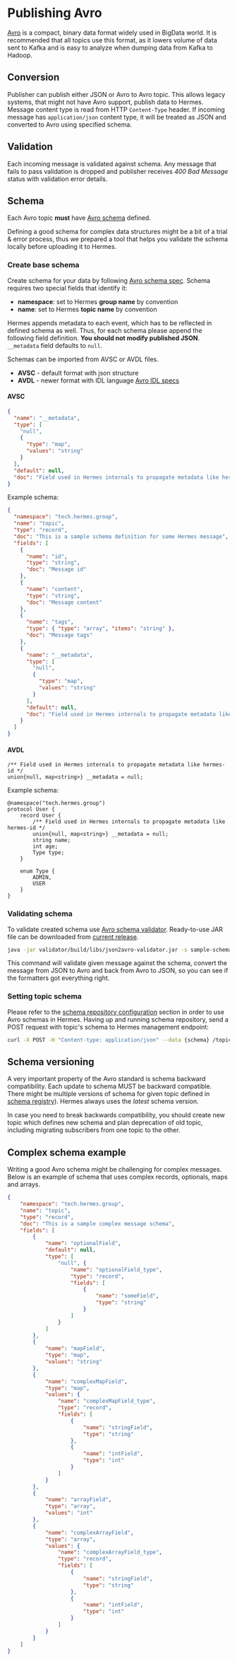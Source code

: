 # Publishing Avro

[Avro](<https://avro.apache.org/>) is a compact, binary data format widely used in BigData world. It is recommended that
all topics use this format, as it lowers volume of data sent to Kafka and is easy to analyze when dumping data from
Kafka to Hadoop.

## Conversion

Publisher can publish either JSON or Avro to Avro topic. This allows legacy systems, that might not have Avro support,
publish data to Hermes. Message content type is read from HTTP `Content-Type` header. If incoming message has
`application/json` content type, it will be treated as JSON and converted to Avro using specified schema.

## Validation

Each incoming message is validated against schema. Any message that fails to pass validation is dropped and publisher
receives *400 Bad Message* status with validation error details.

## Schema

Each Avro topic **must** have [Avro schema](http://avro.apache.org/docs/1.7.7/spec.html#schemas) defined.

Defining a good schema for complex data structures might be a bit of a trial & error process, thus we prepared a tool
that helps you validate the schema locally before uploading it to Hermes.

### Create base schema

Create schema for your data by following [Avro schema spec](http://avro.apache.org/docs/1.7.7/spec.html#schemas).
Schema requires two special fields that identify it:

* **namespace**: set to Hermes **group name** by convention
* **name**: set to Hermes **topic name** by convention

Hermes appends metadata to each event, which has to be reflected in defined schema as well. Thus, for each schema please
append the following field definition. **You should not modify published JSON**. `__metadata` field defaults to `null`.

Schemas can be imported from AVSC or AVDL files. 
* **AVSC** - default format with json structure
* **AVDL** - newer format with IDL language [Avro IDL specs](https://avro.apache.org/docs/1.10.2/idl.html)

#### AVSC

```json
{
  "name": "__metadata",
  "type": [
    "null",
    {
      "type": "map",
      "values": "string"
    }
  ],
  "default": null,
  "doc": "Field used in Hermes internals to propagate metadata like hermes-id"
}
```

Example schema:

```json
{
  "namespace": "tech.hermes.group",
  "name": "topic",
  "type": "record",
  "doc": "This is a sample schema definition for some Hermes message",
  "fields": [
    {
      "name": "id",
      "type": "string",
      "doc": "Message id"
    },
    {
      "name": "content",
      "type": "string",
      "doc": "Message content"
    },
    {
      "name": "tags",
      "type": { "type": "array", "items": "string" },
      "doc": "Message tags"
    },
    {
      "name": "__metadata",
      "type": [
        "null",
        {
          "type": "map",
          "values": "string"
        }
      ],
      "default": null,
      "doc": "Field used in Hermes internals to propagate metadata like hermes-id"
    }
  ]
}
```

#### AVDL

```
/** Field used in Hermes internals to propagate metadata like hermes-id */
union{null, map<string>} __metadata = null;
```

Example schema:

```
@namespace("tech.hermes.group")
protocol User {
	record User {
		/** Field used in Hermes internals to propagate metadata like hermes-id */
		union{null, map<string>} __metadata = null;
		string name;
		int age;
		Type type;
	}

	enum Type {
		ADMIN,
		USER
	}
}
```

### Validating schema

To validate created schema use [Avro schema validator](https://github.com/allegro/json-avro-converter#validator). Ready-to-use
JAR file can be downloaded from [current release](https://github.com/allegro/json-avro-converter/releases).

```bash
java -jar validator/build/libs/json2avro-validator.jar -s sample-schema.avcs -i sample-message.json -m json2avro2json
```

This command will validate given message against the schema, convert the message from JSON to Avro and back from Avro
to JSON, so you can see if the formatters got everything right.

### Setting topic schema

Please refer to the [schema repository configuration](../configuration/schema-repository.md) section in order to use Avro schemas in Hermes.
Having up and running schema repository, send a POST request with topic's schema to Hermes management endpoint:

```bash
curl -X POST -H "Content-type: application/json" --data {schema} /topics/{topicName}/schema
```

## Schema versioning

A very important property of the Avro standard is schema backward compatibility. Each update to schema MUST
be backward compatible. There might be multiple versions of schema for given topic defined in
[schema registry](../configuration/schema-repository.md#confluent-schema-registry)).
Hermes always uses the *latest* schema version.

In case you need to break backwards compatibility, you should create new topic which defines new schema
and plan deprecation of old topic, including migrating subscribers from one topic to the other.

## Complex schema example

Writing a good Avro schema might be challenging for complex messages. Below is an example of schema that uses complex records, optionals, maps and arrays.

```json
{
    "namespace": "tech.hermes.group",
    "name": "topic",
    "type": "record",
    "doc": "This is a sample complex message schema",
    "fields": [
        {
            "name": "optionalField",
            "default": null,
            "type": [
                "null", {
                    "name": "optionalField_type",
                    "type": "record",
                    "fields": [
                        {
                            "name": "someField",
                            "type": "string"
                        }
                    ]
                }
            ]
        },
        {
            "name": "mapField",
            "type": "map",
            "values": "string"
        },
        {
            "name": "complexMapField",
            "type": "map",
            "values": {
                "name": "complexMapField_type",
                "type": "record",
                "fields": [
                    {
                        "name": "stringField",
                        "type": "string"
                    },
                    {
                        "name": "intField",
                        "type": "int"
                    }
                ]
            }
        },
        {
            "name": "arrayField",
            "type": "array",
            "values": "int"
        },
        {
            "name": "complexArrayField",
            "type": "array",
            "values": {
                "name": "complexArrayField_type",
                "type": "record",
                "fields": [
                    {
                        "name": "stringField",
                        "type": "string"
                    },
                    {
                        "name": "intField",
                        "type": "int"
                    }
                ]
            }
        }
    ]
}
```
